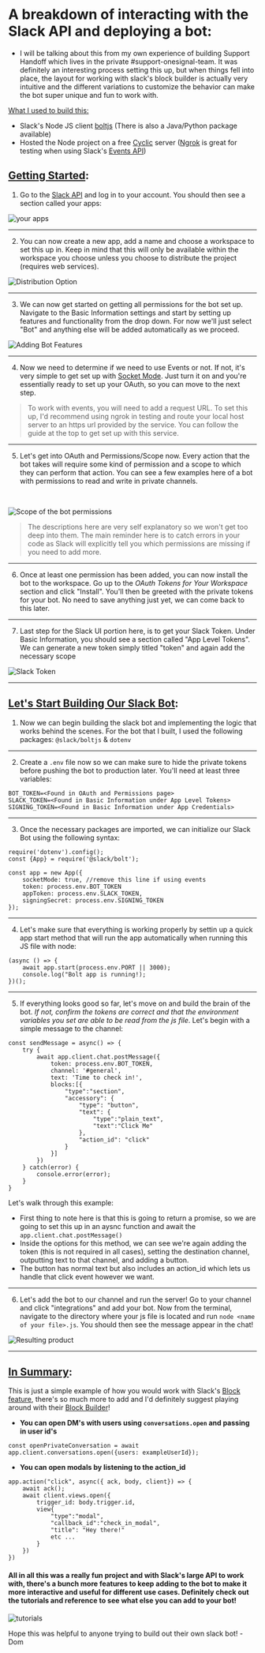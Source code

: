 # A breakdown of interacting with the Slack API and deploying a bot:
- I will be talking about this from my own experience of building Support Handoff which lives in the private #support-onesignal-team. It was definitely an interesting process setting this up, but when things fell into place, the layout for working with slack's block builder is actually very intuitive and the different variations to customize the behavior can make the bot super unique and fun to work with.

<u> What I used to build this: </u>
- Slack's Node JS client [boltjs](https://api.slack.com/tools/bolt) (There is also a Java/Python package available)
- Hosted the Node project on a free [Cyclic](https://www.cyclic.sh/) server ([Ngrok](https://ngrok.com/) is great for testing when using Slack's [Events API](https://api.slack.com/apis/connections/events-api))

## <u>Getting Started</u>:
1. Go to the [Slack API](https://api.slack.com/apps) and log in to your account. You should then see a section called your apps:

![your apps](images/yourApps.png)
<hr/>

2. You can now create a new app, add a name and choose a workspace to set this up in. Keep in mind that this will only be available within the workspace you choose unless you choose to distribute the project (requires web services).

![Distribution Option](images/distribute.png)
<hr/>

3. We can now get started on getting all permissions for the bot set up. Navigate to the Basic Information settings and start by setting up features and functionality from the drop down. For now we'll just select "Bot" and anything else will be added automatically as we proceed.

![Adding Bot Features](/images/features.png)
<hr/>

4. Now we need to determine if we need to use Events or not. If not, it's very simple to get set up with [Socket Mode](https://api.slack.com/apis/connections/socket). Just turn it on and you're essentially ready to set up your OAuth, so you can move to the next step. 

 > To work with events, you will need to add a request URL. To set this up, I'd recommend using ngrok in testing and route your local host server to an https url provided by the service. You can follow the guide at the top to get set up with this service.
 <hr/>

 5. Let's get into OAuth and Permissions/Scope now. Every action that the bot takes will require some kind of permission and a scope to which they can perform that action. You can see a few examples here of a bot with permissions to read and write in private channels.
 <br/>

 ![Scope of the bot permissions](images/scope.png)

> The descriptions here are very self explanatory so we won't get too deep into them. The main reminder here is to catch errors in your code as Slack will explicitly tell you which permissions are missing if you need to add more.
<hr/>

6. Once at least one permission has been added, you can now install the bot to the workspace. Go up to the *OAuth Tokens for Your Workspace* section and click "Install". You'll then be greeted with the private tokens for your bot. No need to save anything just yet, we can come back to this later.
<hr/>

7. Last step for the Slack UI portion here, is to get your Slack Token. Under Basic Information, you should see a section called "App Level Tokens". We can generate a new token simply titled "token" and again add the necessary scope

![Slack Token](/images/token.png)
<hr/>

## <u>Let's Start Building Our Slack Bot</u>:

1. Now we can begin building the slack bot and implementing the logic that works behind the scenes. For the bot that I built, I used the following packages:
`@slack/boltjs` & `dotenv` 
<hr/>

2. Create a `.env` file now so we can make sure to hide the private tokens before pushing the bot to production later. You'll need at least three variables:
```
BOT_TOKEN=<Found in OAuth and Permissions page>
SLACK_TOKEN=<Found in Basic Information under App Level Tokens>
SIGNING_TOKEN=<Found in Basic Information under App Credentials>
```
<hr/>

3. Once the necessary packages are imported, we can initialize our Slack Bot using the following syntax:
```
require('dotenv').config();
const {App} = require('@slack/bolt');

const app = new App({
    socketMode: true, //remove this line if using events
    token: process.env.BOT_TOKEN
    appToken: process.env.SLACK_TOKEN,
    signingSecret: process.env.SIGNING_TOKEN
});
```
<hr/>

4. Let's make sure that everything is working properly by settin up a quick app start method that will run the app automatically when running this JS file with node:
```
(async () => {
    await app.start(process.env.PORT || 3000);
    console.log("Bolt app is running!);
})();
```
<hr/>

5. If everything looks good so far, let's move on and build the brain of the bot. *If not, confirm the tokens are correct and that the environment variables you set are able to be read from the js file*. Let's begin with a simple message to the channel:
```
const sendMessage = async() => {
    try {
        await app.client.chat.postMessage({
            token: process.env.BOT_TOKEN,
            channel: '#general',
            text: 'Time to check in!',
            blocks:[{
                "type":"section",
                "accessory": {
                    "type": "button",
                    "text": {
                        "type":"plain_text",
                        "text":"Click Me"
                    },
                    "action_id": "click"
                }
            }]
        })
    } catch(error) {
        console.error(error);
    }
}
```
Let's walk through this example:
- First thing to note here is that this is going to return a promise, so we are going to set this up in an aysnc function and await the `app.client.chat.postMessage()`
- Inside the options for this method, we can see we're again adding the token (this is not required in all cases), setting the destination channel, outputting text to that channel, and adding a button.
- The button has normal text but also includes an action_id which lets us handle that click event however we want. 
<hr/>

6. Let's add the bot to our channel and run the server! Go to your channel and click "integrations" and add your bot. Now from the terminal, navigate to the directory where your js file is located and run `node <name of your file>.js`. You should then see the message appear in the chat!

![Resulting product](/images/result.png)
<hr/>

## <u>In Summary</u>: 
This is just a simple example of how you would work with Slack's [Block feature](https://api.slack.com/block-kit/building), there's so much more to add and I'd definitely suggest playing around with their [Block Builder](https://api.slack.com/tools/block-kit-builder)!

- **You can open DM's with users using `conversations.open` and passing in user id's**
```
const openPrivateConversation = await app.client.conversations.open({users: exampleUserId});
```

- **You can open modals by listening to the action_id**
```
app.action("click", async({ ack, body, client}) => {
    await ack();
    await client.views.open({
        trigger_id: body.trigger.id,
        view{
            "type":"modal",
            "callback_id":"check_in_modal",
            "title": "Hey there!"
            etc ... 
        }
    })
})
```

#### All in all this was a really fun project and with Slack's large API to work with, there's a bunch more features to keep adding to the bot to make it more interactive and useful for different use cases. Definitely check out the tutorials and reference to see what else you can add to your bot!

![tutorials](/images/tuts.png)

Hope this was helpful to anyone trying to build out their own slack bot!
-Dom